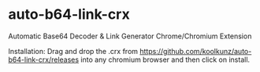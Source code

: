# auto-b64-link-crx
Automatic Base64 Decoder & Link Generator Chrome/Chromium Extension

Installation:
Drag and drop the .crx from https://github.com/koolkunz/auto-b64-link-crx/releases into any chromium browser and then click on install.
